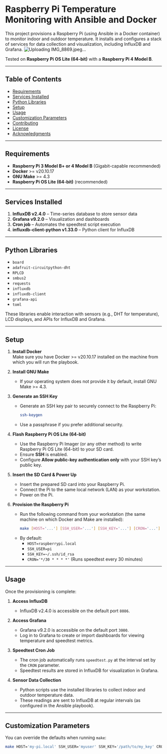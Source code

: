 
# Raspberry Pi Temperature Monitoring with Ansible and Docker

This project provisions a Raspberry Pi (using Ansible in a Docker container) to monitor indoor and outdoor temperature. It installs and configures a stack of services for data collection and visualization, including InfluxDB and Grafana. 
![Uploading IMG_8869.jpeg…]()

Tested on **Raspberry Pi OS Lite (64-bit)** with a **Raspberry Pi 4 Model B**.

---

## Table of Contents
- [Requirements](#requirements)
- [Services Installed](#services-installed)
- [Python Libraries](#python-libraries)
- [Setup](#setup)
- [Usage](#usage)
- [Customization Parameters](#customization-parameters)
- [Contributing](#contributing)
- [License](#license)
- [Acknowledgments](#acknowledgments)

---

## Requirements
- **Raspberry Pi 3 Model B+ or 4 Model B** (Gigabit-capable recommended)
- **Docker** >= v20.10.17
- **GNU Make** >= 4.3
- **Raspberry Pi OS Lite (64-bit)** (recommended)

---

## Services Installed
1. **InfluxDB v2.4.0** – Time-series database to store sensor data  
2. **Grafana v9.2.0** – Visualization and dashboards  
3. **Cron job** – Automates the speedtest script execution  
5. **influxdb-client-python v1.33.0** – Python client for InfluxDB  

---

## Python Libraries

- `board`
- `adafruit-circuitpython-dht`
- `RPLCD`
- `smbus2`
- `requests`
- `influxdb`
- `influxdb-client`
- `grafana-api`
- `toml`

These libraries enable interaction with sensors (e.g., DHT for temperature), LCD displays, and APIs for InfluxDB and Grafana.

---

## Setup

1. **Install Docker**  
   Make sure you have Docker >= v20.10.17 installed on the machine from which you will run the playbook.
2. **Install GNU Make**  
   - If your operating system does not provide it by default, install GNU Make >= 4.3.

3. **Generate an SSH Key**  
   - Generate an SSH key pair to securely connect to the Raspberry Pi:  
     ```bash
     ssh-keygen
     ```
   - Use a passphrase if you prefer additional security.

4. **Flash Raspberry Pi OS Lite (64-bit)**  
   - Use the Raspberry Pi Imager (or any other method) to write Raspberry Pi OS Lite (64-bit) to your SD card.  
   - Ensure **SSH** is enabled.  
   - Configure **Allow public-key authentication only** with your SSH key’s public key.

5. **Insert the SD Card & Power Up**  
   - Insert the prepared SD card into your Raspberry Pi.  
   - Connect the Pi to the same local network (LAN) as your workstation.  
   - Power on the Pi.

6. **Provision the Raspberry Pi**  
   - Run the following command from your workstation (the same machine on which Docker and Make are installed):
     ```bash
     make [HOST='...'] [SSH_USER='...'] [SSH_KEY='...'] [CRON='...']
     ```
   - By default:
     - `HOST=raspberrypi.local`  
     - `SSH_USER=pi`  
     - `SSH_KEY=~/.ssh/id_rsa`  
     - `CRON='*/30 * * * *'` (Runs speedtest every 30 minutes)

---

## Usage

Once the provisioning is complete:

1. **Access InfluxDB**  
   - InfluxDB v2.4.0 is accessible on the default port `8086`.

2. **Access Grafana**  
   - Grafana v9.2.0 is accessible on the default port `3000`.
   - Log in to Grafana to create or import dashboards for viewing temperature and speedtest metrics.

3. **Speedtest Cron Job**  
   - The cron job automatically runs `speedtest.py` at the interval set by the `CRON` parameter.
   - Speedtest results are stored in InfluxDB for visualization in Grafana.

4. **Sensor Data Collection**  
   - Python scripts use the installed libraries to collect indoor and outdoor temperature data.
   - These readings are sent to InfluxDB at regular intervals (as configured in the Ansible playbook).

---

## Customization Parameters

You can override the defaults when running `make`:
```bash
make HOST='my-pi.local' SSH_USER='myuser' SSH_KEY='/path/to/my_key' CRON='0 * * * *'

